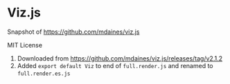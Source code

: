 # Viz.js

Snapshot of https://github.com/mdaines/viz.js

MIT License

1. Downloaded from https://github.com/mdaines/viz.js/releases/tag/v2.1.2
2. Added `export default Viz` to end of `full.render.js` and renamed to `full.render.es.js`

